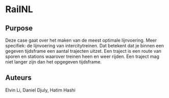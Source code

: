 # RailNL

## Purpose
Deze case gaat over het maken van de meest optimale lijnvoering. Meer specifiek: de lijnvoering van intercitytreinen. Dat betekent dat je binnen een gegeven tijdsframe een aantal trajecten uitzet. Een traject is een route van sporen en stations waarover treinen heen en weer rijden. Een traject mag niet langer zijn dan het opgegeven tijdsframe.

## Auteurs
Elvin Li, Daniel Djuly, Hatim Hashi